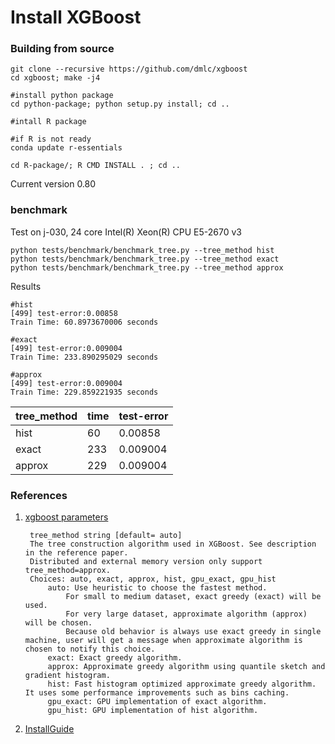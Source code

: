 Install XGBoost
======================


### Building from source

```
git clone --recursive https://github.com/dmlc/xgboost
cd xgboost; make -j4

#install python package
cd python-package; python setup.py install; cd ..

#intall R package

#if R is not ready
conda update r-essentials

cd R-package/; R CMD INSTALL . ; cd ..

```

Current version 0.80

### benchmark

Test on j-030, 24 core Intel(R) Xeon(R) CPU E5-2670 v3

```
python tests/benchmark/benchmark_tree.py --tree_method hist
python tests/benchmark/benchmark_tree.py --tree_method exact
python tests/benchmark/benchmark_tree.py --tree_method approx
```

Results

```
#hist
[499] test-error:0.00858
Train Time: 60.8973670006 seconds

#exact
[499] test-error:0.009004
Train Time: 233.890295029 seconds

#approx
[499] test-error:0.009004
Train Time: 229.859221935 seconds
```

tree_method     |     time     | test-error
----------             |     ----       | ----------------
hist                    |     60     | 0.00858
exact               | 233     | 0.009004
approx          |    229     |      0.009004


### References

1. [xgboost parameters](https://xgboost.readthedocs.io/en/latest/parameter.html#parameters-for-tree-booster) 

	    tree_method string [default= auto]
	    The tree construction algorithm used in XGBoost. See description in the reference paper.
	    Distributed and external memory version only support tree_method=approx.
	    Choices: auto, exact, approx, hist, gpu_exact, gpu_hist
	        auto: Use heuristic to choose the fastest method.
	            For small to medium dataset, exact greedy (exact) will be used.
	            For very large dataset, approximate algorithm (approx) will be chosen.
	            Because old behavior is always use exact greedy in single machine, user will get a message when approximate algorithm is chosen to notify this choice.
	        exact: Exact greedy algorithm.
	        approx: Approximate greedy algorithm using quantile sketch and gradient histogram.
	        hist: Fast histogram optimized approximate greedy algorithm. It uses some performance improvements such as bins caching.
	        gpu_exact: GPU implementation of exact algorithm.
	        gpu_hist: GPU implementation of hist algorithm.

2. [InstallGuide](https://xgboost.readthedocs.io/en/latest/build.html)
